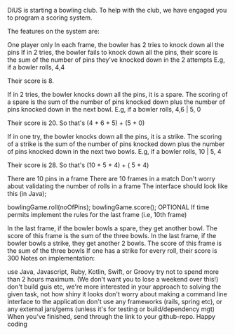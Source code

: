 DiUS is starting a bowling club. To help with the club, we have engaged you to program a scoring system.

The features on the system are:

One player only
In each frame, the bowler has 2 tries to knock down all the pins
If in 2 tries, the bowler fails to knock down all the pins, their score is the sum of the number of pins they've knocked down in the 2 attempts
E.g, if a bowler rolls, 4,4

Their score is 8.

If in 2 tries, the bowler knocks down all the pins, it is a spare. The scoring of a spare is the sum of the number of pins knocked down plus the number of pins knocked down in the next bowl.
E.g, if a bowler rolls, 4,6 | 5, 0

Their score is 20. So that's (4 + 6 + 5) + (5 + 0)

If in one try, the bowler knocks down all the pins, it is a strike. The scoring of a strike is the sum of the number of pins knocked down plus the number of pins knocked down in the next two bowls.
E.g, if a bowler rolls, 10 | 5, 4

Their score is 28. So that's (10 + 5 + 4) + ( 5 + 4)

There are 10 pins in a frame
There are 10 frames in a match
Don't worry about validating the number of rolls in a frame
The interface should look like this (in Java);

bowlingGame.roll(noOfPins);
bowlingGame.score();
OPTIONAL
If time permits implement the rules for the last frame (i.e, 10th frame)

In the last frame, if the bowler bowls a spare, they get another bowl. The score of this frame is the sum of the three bowls.
In the last frame, if the bowler bowls a strike, they get another 2 bowls. The score of this frame is the sum of the three bowls
If one has a strike for every roll, their score is 300
Notes on implementation:

use Java, Javascript, Ruby, Kotlin, Swift, or Groovy
try not to spend more than 2 hours maximum. (We don't want you to lose a weekend over this!)
don't build guis etc, we're more interested in your approach to solving the given task, not how shiny it looks
don't worry about making a command line interface to the application
don't use any frameworks (rails, spring etc), or any external jars/gems (unless it's for testing or build/dependency mgt)
When you've finished, send through the link to your github-repo. Happy coding

